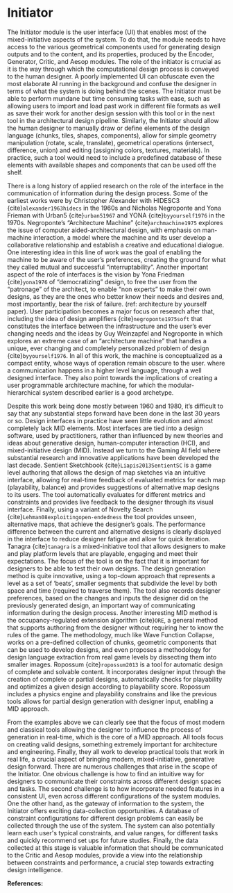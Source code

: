 

# Initiator

The Initiator module is the user interface (UI) that enables most of the mixed-initiative aspects of the system. To do that, the module needs to have access to the various geometrical components used for generating design outputs and to the content, and its properties, produced by the Encoder, Generator, Critic, and Aesop modules. The role of the initiator is crrucial as it is the way through which the computational design process is conveyed to the human designer. A poorly implemented UI can obfuscate even the most elaborate AI running in the background and confuse the designer in terms of what the system is doing behind the scenes. The Initiator must be able to perform mundane but time consuming tasks with ease, such as allowing users to import and load past work in different file formats as well as save their work for another design session with this tool or in the next tool in the architectural design pipeline. Similarly, the Initiator should allow the human designer to manually draw or define elements of the design language (chunks, tiles, shapes, components), allow for simple geometry manipulation (rotate, scale, translate), geometrical operations (intersect, difference, union) and editing (assigning colors, textures, materials). In practice, such a tool would need to include a predefined database of these elements with available shapes and components that can be used off the shelf. 

There is a long history of applied research on the role of the interface in the communication of information during the design process. Some of the earliest works were by Christopher Alexander with HIDESC3 {cite}`alexander1963hidecs` in the 1960s and Nicholas Negroponte and Yona Frieman with Urban5 {cite}`urban51967` and YONA {cite}`byyourself1976` in the 1970s. Negroponte’s “Architecture Machine” {cite}`archmachine1975` explores the issue of computer aided-architectural design, with emphasis on man-machine interaction, a model where the machine and its user develop a collaborative relationship and establish a creative and educational dialogue. One interesting idea in this line of work was the goal of enabling the machine to be aware of the user’s preferences, creating the ground for what they called mutual and successful “interruptability”. Another important aspect of the role of interfaces is the vision by Yona Friedman {cite}`yona1976` of  “democratizing” design, to free the user from the “patronage” of the architect, to enable “non experts” to make their own designs, as they are the ones who better know their needs and desires and, most importantly, bear the risk of failure. (ref: architecture by yourself paper). User participation becomes a major focus on research after that, including the idea of design amplifiers {cite}`negroponte1975soft` that constitutes the interface between the infrastructure and the user’s ever changing needs and the ideas by Guy Weinzapfel and Negroponte in which explores an extreme case of an “architecture machine” that handles a unique, ever changing and completely personalized problem of design {cite}`byyourself1976`. In all of this work, the machine is conceptualized as a compact entity, whose ways of operation remain obscure to the user. where a communication happens in a higher level language, through a well designed interface. They also point towards the implications of creating a user programmable architecture machine, for which the modular-hierarchical system described earlier is a good archetype. 

Despite this work being done mostly between 1960 and 1980, it’s difficult to say that any substantial steps forward have been done in the last 30 years or so. Design interfaces in practice have seen little evolution and almost completely lack MID elements. Most interfaces are tied into a design software, used by practitioners, rather than influenced by new theories and ideas about generative design, human-computer interaction (HCI), and mixed-initiative design (MID). Instead we turn to the Gaming AI field where substantial research and innovative applications have been developed the last decade. Sentient Sketchbook {cite}`Liapis2013SentientSC` is a game level authoring that allows the design of map sketches via an intuitive interface, allowing for real-time feedback of evaluated metrics for each map (playability, balance) and provides suggestions of alternative map designs to its users. The tool automatically evaluates for different metrics and constraints and provides live feedback to the designer through its visual interface. Finally, using a variant of Novelty Search {cite}`Lehman08exploitingopen-endedness` the tool provides unseen, alternative maps, that achieve the designer’s goals. The performance difference between the current and alternative designs is clearly displayed in the interface to reduce designer fatigue and allow for quick iteration. Tanagra {cite}`tanagra` is a mixed-initiative tool that allows designers to make and play platform levels that are playable, engaging and meet their expectations. The focus of the tool is on the fact that it is important for designers to be able to test their own designs. The design generation method is quite innovative, using a top-down approach that represents a level as a set of ‘beats’, smaller segments that subdivide the level by both space and time (required to traverse them). The tool also records designer preferences, based on the changes and inputs the designer did on the previously generated design, an important way of communicating information during the design process. Another interesting MID method is the occupancy-regulated extension algorithm {cite}`ORE`, a general method that supports authoring from the designer without requiring her to know the rules of the game. The methodology, much like Wave Function Collapse, works on a pre-defined collection of chunks, geometric components that can be used to develop designs, and even proposes a methodology for design language extraction from real game levels by dissecting them into smaller images. Ropossum {cite}`ropossum2013` is a tool for automatic design of complete and solvable content. It incorporates designer input through the creation of complete or partial designs, automatically checks for playability and optimizes a given design according to playability score. Ropossum includes a physics engine and playability constrains and like the previous tools allows for partial design generation with designer input, enabling a MID approach.

From the examples above we can clearly see that the focus of most modern and classical tools allowing the designer to influence the process of generation in real-time, which is the core of a MID approach. All tools focus on creating valid designs, something extremely important for architecture and engineering. Finally, they all work to develop practical tools that work in real life, a crucial aspect of bringing modern, mixed-initiative, generative design forward. There are numerous challenges that arise in the scope of the Initiator. One obvious challenge is how to find an intuitive way for designers to communicate their constraints across different design spaces and tasks. The second challenge is to how incorporate needed features in a consistent UI, even across different configurations of the system modules. One the other hand, as the gateway of information to the system, the Initiator offers exciting data-collection opportunities. A database of constraint configurations for different design problems can easily be collected through the use of the system. The system can also potentially learn each user's typical constraints, and value ranges, for different tasks and quickly recommend set ups for future studies. Finally, the data collected at this stage is valuable information that should be communicated to the Critic and Aesop modules, provide a view into the relationship between constraints and performance, a crucial step towards extracting design intelligence. 



**References:**

```{bibliography} initiator.bib

```

